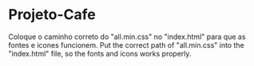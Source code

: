 # Projeto-Cafe
Coloque o caminho correto do "all.min.css" no "index.html" para que as fontes e icones funcionem.
Put the correct path of "all.min.css" into the "index.html" file, so the fonts and icons works properly.
